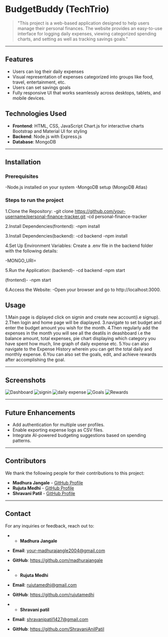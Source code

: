 

# BudgetBuddy (TechTrio)

> "This project is a web-based application designed to help users manage their personal finances. The website provides an easy-to-use interface for logging daily expenses, viewing categorized spending charts, and setting as well as tracking savings goals."

---

## Features

- Users can log their daily expenses
- Visual representation of expenses categorized into groups like food, travel, entertainment, etc.
- Users can set savings goals
- Fully responsive UI that works seamlessly across desktops, tablets, and mobile devices.

## Technologies Used

- **Frontend**: HTML, CSS, JavaScript
Chart.js for interactive charts
Bootstrap and Material UI for styling
- **Backend**: Node.js with Express.js
- **Database**: MongoDB

---

## Installation

### Prerequisites
-Node.js installed on your system
-MongoDB setup (MongoDB Atlas)

### Steps to run the project
1.Clone the Repository: 
-git clone https://github.com/your-username/personal-finance-tracker.git
-cd personal-finance-tracker

2.Install Dependencies(frontend):
-npm install 

3.Install Dependencies(backend):
-cd backend
-npm install 

4.Set Up Environment Variables:
Create a .env file in the backend folder with the following details:

-MONGO_URI=<your-mongodb-uri>

5.Run the Application:
(backend)-
-cd backend
-npm start

(frontend)-
-npm start

6.Access the Website:
-Open your browser and go to http://localhost:3000.


## Usage

1.Main page is diplayed click on signin and create new account(i.e signup).
2.Then login and home page will be diaplayed.
3.navigate to set budget and enter the budget amount you wish for the month.
4.Then regularly add the expenses in the month you will see all the deatils in deashboard i.e the balance amount, total expenses, pie chart displaying which category you have spent how much, line graph of daily expense etc.
5.You can also navigate to the Expense History wherein you can get the total daily and monthly expense.
6.You can also set the goals, edit, and achieve rewards after accomplishing the goal.


---

## Screenshots

![Dashboard](https://github.com/user-attachments/assets/6e097f9a-7e39-4a65-bca9-20c7c6116a34)
![signin](https://github.com/user-attachments/assets/17cb3b30-40e0-4966-95a0-b94b33ad8142)
![daily expense](https://github.com/user-attachments/assets/466592c0-fadf-4bf4-8dd4-bd24008e860b)
![Goals](https://github.com/user-attachments/assets/e625d02b-4fe2-4d3c-86ed-ae229345af7d)
![Rewards](https://github.com/user-attachments/assets/2b274289-39ea-4b76-a8e3-adb098453b2a)


---

## Future Enhancements
- Add authentication for multiple user profiles.
- Enable exporting expense logs as CSV files.
- Integrate AI-powered budgeting suggestions based on spending patterns.

---

## Contributors

We thank the following people for their contributions to this project:

- **Madhura Jangale** - [GitHub Profile](https://github.com/madhurajangale)
- **Rujuta Medhi** - [GitHub Profile](https://github.com/rujutamedhi)
- **Shravani Patil** - [GitHub Profile](https://github.com/ShravaniAnilPatil)

---

## Contact

For any inquiries or feedback, reach out to:

- - **Madhura Jangale**
- **Email**: your-madhurajangle2004@gmail.com
- **GitHub**: https://github.com/madhurajangale

- - **Rujuta Medhi**
- **Email**: rujutamedhi@gmail.com
- **GitHub**: https://github.com/rujutamedhi

- - **Shravani patil**
- **Email**: shravanipatil1427@gmail.com
- **GitHub**: https://github.com/ShravaniAnilPatil
